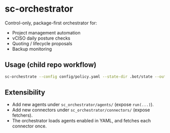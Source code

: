 # sc-orchestrator

Control-only, package-first orchestrator for:
- Project management automation
- vCISO daily posture checks
- Quoting / lifecycle proposals
- Backup monitoring

## Usage (child repo workflow)
```bash
sc-orchestrate --config config/policy.yaml --state-dir .bot/state --outputs-dir outputs --logs-dir logs
```

## Extensibility
- Add new agents under `sc_orchestrator/agents/` (expose `run(...)`).
- Add new connectors under `sc_orchestrator/connectors/` (expose fetchers).
- The orchestrator loads agents enabled in YAML, and fetches each connector once.
